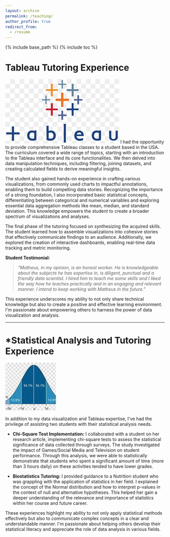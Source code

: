 ```yaml
---
layout: archive
permalink: /teaching/
author_profile: true
redirect_from:
  - /resume
---
```


{% include base_path %}
{% include toc %}


# Tableau Tutoring Experience
![alt text](image-8.png)
I had the opportunity to provide comprehensive Tableau classes to a student based in the USA. The curriculum covered a wide range of topics, starting with an introduction to the Tableau interface and its core functionalities. We then delved into data manipulation techniques, including filtering, joining datasets, and creating calculated fields to derive meaningful insights. 

The student also gained hands-on experience in crafting various visualizations, from commonly used charts to impactful annotations, enabling them to build compelling data stories. Recognizing the importance of a strong foundation, I also incorporated basic statistical concepts, differentiating between categorical and numerical variables and exploring essential data aggregation methods like mean, median, and standard deviation. This knowledge empowers the student to create a broader spectrum of visualizations and analyses.

The final phase of the tutoring focused on synthesizing the acquired skills. The student learned how to assemble visualizations into cohesive stories that effectively communicate findings to an audience. Additionally, we explored the creation of interactive dashboards, enabling real-time data tracking and metric monitoring.

**Student Testimonial:**

> *“Matheus, in my opinion, is an honest worker. He is knowledgeable about the subjects he has expertise in, is diligent, punctual and a friendly data scientist. I hired him to teach me some skills and I liked the way how he teaches practically and in an engaging and relevant manner. I intend to keep working with Matheus in the future.”*

This experience underscores my ability to not only share technical knowledge but also to create a positive and effective learning environment. I'm passionate about empowering others to harness the power of data visualization and analysis. 

_____

# *Statistical Analysis and Tutoring Experience
![alt text](image-9.png)

In addition to my data visualization and Tableau expertise, I've had the privilege of assisting two students with their statistical analysis needs.

* **Chi-Square Test Implementation:** I collaborated with a student on her research article, implementing chi-square tests to assess the statistical significance of data collected through surveys. The study investigated the impact of Games/Social Media and Television on student performance. Through this analysis, we were able to statistically demonstrate that students who spent a significant amount of time (more than 3 hours daily) on these activities tended to have lower grades.

* **Biostatistics Tutoring:** I provided guidance to a Nutrition student who was grappling with the application of statistics in her field. I explained the concept of the Normal distribution and how to interpret p-values in the context of null and alternative hypotheses. This helped her gain a deeper understanding of the relevance and importance of statistics within her course and future career.

These experiences highlight my ability to not only apply statistical methods effectively but also to communicate complex concepts in a clear and understandable manner. I'm passionate about helping others develop their statistical literacy and appreciate the role of data analysis in various fields. 
